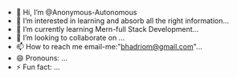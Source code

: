 - 👋 Hi, I’m @Anonymous-Autonomous
- 👀 I’m interested in learning and absorb all the right information...
- 🌱 I’m currently learning Mern-full Stack Development...
- 💞️ I’m looking to collaborate on ...
- 📫 How to reach me email-me:"bhadriom@gmail.com"...
- 😄 Pronouns: ...
- ⚡ Fun fact: ...

<!---
Anonymous-Autonomous/Anonymous-Autonomous is a ✨ special ✨ repository because its `README.md` (this file) appears on your GitHub profile.
You can click the Preview link to take a look at your changes.
--->
